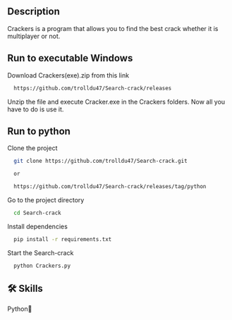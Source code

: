 ## Description

Crackers is a program that allows you to find the best crack whether it is multiplayer or not.

## Run to executable Windows
Download Crackers(exe).zip from this link

```bash
  https://github.com/trolldu47/Search-crack/releases
```

Unzip the file and execute Cracker.exe in the Crackers folders.
Now all you have to do is use it.
## Run to python
Clone the project

```bash
  git clone https://github.com/trolldu47/Search-crack.git

  or

  https://github.com/trolldu47/Search-crack/releases/tag/python
```

Go to the project directory

```bash
  cd Search-crack
```

Install dependencies

```bash
  pip install -r requirements.txt
```

Start the Search-crack

```bash
  python Crackers.py
```


## 🛠 Skills
Python🐍

